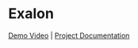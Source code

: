 # Exalon

[Demo Video](https://www.youtube.com/watch?v=6uYQJ1-6tmA) | [Project Documentation](https://docs.google.com/document/d/13kT_yY4j_F85RAu81m5G_Z1pmMi2z1mLxKkvRJjwrT0/edit?usp=sharing)
